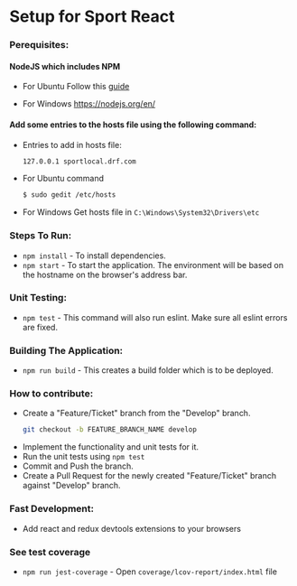 # Setup for Sport React
### Perequisites:
  #### NodeJS which includes NPM
  - For Ubuntu Follow this [guide](https://www.digitalocean.com/community/tutorials/how-to-install-node-js-on-ubuntu-16-04.guide)

  - For Windows https://nodejs.org/en/

  #### Add some entries to the hosts file using the following command:
  - Entries to add in hosts file:
    ```sh
    127.0.0.1 sportlocal.drf.com
    ```
  - For Ubuntu command
    ```sh
    $ sudo gedit /etc/hosts
    ```
  - For Windows
    Get hosts file in `C:\Windows\System32\Drivers\etc`

### Steps To Run:
  - ```npm install``` - To install dependencies.
  - ```npm start``` - To start the application. The environment will be based on the hostname on the browser's address bar.

### Unit Testing:
  - ```npm test``` - This command will also run eslint. Make sure all eslint errors are fixed.

### Building The Application:
  - ```npm run build``` - This creates a build folder which is to be deployed.

### How to contribute:
  - Create a "Feature/Ticket" branch from the "Develop" branch.
    ```sh
    git checkout -b FEATURE_BRANCH_NAME develop
    ```
  - Implement the functionality and unit tests for it.
  - Run the unit tests using ```npm test```
  - Commit and Push the branch.
  - Create a Pull Request for the newly created "Feature/Ticket" branch against "Develop" branch.

### Fast Development:
  - Add react and redux devtools extensions to your browsers

### See test coverage
  - ```npm run jest-coverage``` - Open `coverage/lcov-report/index.html` file
